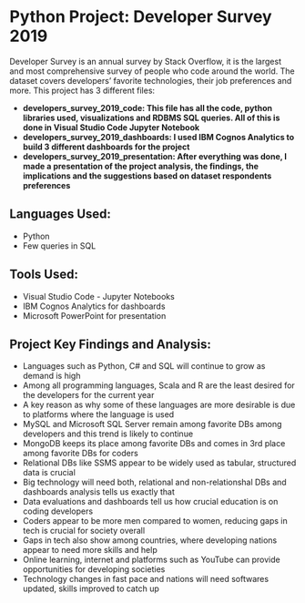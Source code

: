 # Python Project: Developer Survey 2019
Developer Survey is an annual survey by Stack Overflow, it is the largest and most comprehensive survey of people who code around the world.
The dataset covers developers’ favorite technologies, their job preferences and more. 
This project has 3 different files: 
 + **developers_survey_2019_code: This file has all the code, python libraries used, visualizations and RDBMS SQL queries. All of this is done in Visual Studio Code Jupyter Notebook**
 + **developers_survey_2019_dashboards: I used  IBM Cognos Analytics to build 3 different dashboards for the project** 
 + **developers_survey_2019_presentation: After everything was done, I made a presentation of the project analysis, the findings, the implications and the suggestions based on dataset respondents preferences**
 
## Languages Used: 
- Python
- Few queries in SQL

## Tools Used:
+ Visual Studio Code - Jupyter Notebooks
+ IBM Cognos Analytics for dashboards
+ Microsoft PowerPoint for presentation

## Project Key Findings and Analysis:
- Languages such as Python, C# and SQL will continue to grow as demand is high
- Among all programming languages, Scala and R are the least desired for the developers for the current year
- A key reason as why some of these languages are more desirable is due to platforms where the language is used
- MySQL and Microsoft SQL Server remain among favorite DBs among developers and this trend is likely to continue
- MongoDB keeps its place among favorite DBs and comes in 3rd place among favorite DBs for coders
- Relational DBs like SSMS appear to be widely used as tabular, structured data is crucial
- Big technology will need both, relational and non-relationshal DBs and dashboards analysis tells us exactly that
- Data evaluations and dashboards tell us how crucial education is on coding developers
- Coders appear to be more men compared to women, reducing gaps in tech is crucial for society overall
- Gaps in tech also show among countries, where developing nations appear to need more skills and help
- Online learning, internet and platforms such as YouTube can provide opportunities for developing societies
- Technology changes in fast pace and nations will need softwares updated, skills improved to catch up


  
